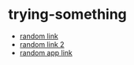 # trying-something
- [random link](https://www.stockx.com/?utm_source=facebook&utm_medium=cpc&utm_campaign=tradingCardsNews&fbclid=IwAR2BPCs7r78yjH6DpLn60QU_G52TE94_O0__z2b_x7x2PZCrKiFdAC1JJxA)
- [random link 2](https://stockx.com/?utm_source=facebook&utm_medium=cpc&utm_campaign=tradingCardsNews&fbclid=IwAR2BPCs7r78yjH6DpLn60QU_G52TE94_O0__z2b_x7x2PZCrKiFdAC1JJxA)
- [random app link](app://stockx/?utm_source=facebook&utm_medium=cpc&utm_campaign=tradingCardsNews&fbclid=IwAR2BPCs7r78yjH6DpLn60QU_G52TE94_O0__z2b_x7x2PZCrKiFdAC1JJxA)
